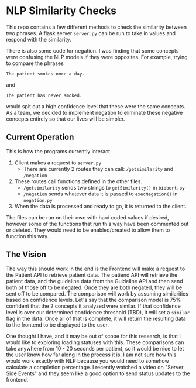 # NLP Similarity Checks
This repo contains a few different methods to check the similarity between two phrases. A flask server ``server.py`` can be run to take in values and respond with the similarity.

There is also some code for negation. I was finding that some concepts were confusing the NLP models if they were opposites. For example, trying to compare the phrases
```
The patient smokes once a day.
```
and
```
The patient has never smoked.
```
would spit out a high confidence level that these were the same concepts. As a team, we decided to implement negation to eliminate these negative concepts entirely so that our lives will be simpler.


## Current Operation
This is how the programs currently interact.

1. Client makes a request to ``server.py`` 
    - There are currently 2 routes they can call: ``/getsimilarity`` and ``/negation``
2. These routes call functions defined in the other files.
    - ``/getsimilarity`` sends two strings to ``getSimilarity()`` in ``biobert.py`` 
    - ``/negation`` sends whatever data it is passed to ``execNegation()`` in ``negation.py``
3. When the data is processed and ready to go, it is returned to the client.

The files can be run on their own with hard coded values if desired, however some of the functions that run this way have been commented out or deleted. They would need to be enabled/created to allow them to function this way. 


## The Vision
The way this should work in the end is the Frontend will make a request to the Patient API to retrieve patient data. The patiend API will retrieve the patient data, and the guideline data from the Guideline API and then send both of those off to be negated. Once they are both negated, they will be sent off to be compared. The comparison will work by assuming similarities based on confidence levels. Let's say that the comparison model is 75% confident that the 2 concepts it analyzed were similar. If that confidence level is over our determined confidence threshold (TBD), it will set a ``similar`` flag in the data. Once all of that is complete, it will return the resulting data to the frontend to be displayed to the user.

One thought I have, and it may be out of scope for this research, is that I would like to exploring loading statuses with this. These comparisons can take anywhere from 10 - 20 seconds per patient, so it would be nice to let the user know how far along in the process it is. I am not sure how this would work exactly with NLP because you would need to somehow calculate a completion percentage. I recently watched a video on "Server Side Events" and they seem like a good option to send status updates to the frontend. 
